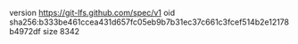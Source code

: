 version https://git-lfs.github.com/spec/v1
oid sha256:b333be461ccea431d657fc05eb9b7b31ec37c661c3fcef514b2e12178b4972df
size 8342
